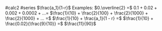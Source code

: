 #calc2 #series
$\frac{a_1}{1-r}$
Examples:
$0.\overline{2} =$ 
$0.1 + 0.02 + 0.002 + 0.0002 + ... =$
$\frac{1}{10} + \frac{2}{100} + \frac{2}{1000} + \frac{2}{1000} + ... =$
$\frac{1}{10} + \frac{a_1}{1 - r} =$
$\frac{1}{10} + \frac{0.02}{\frac{9}{10}} =$
$\frac{11}{90}$